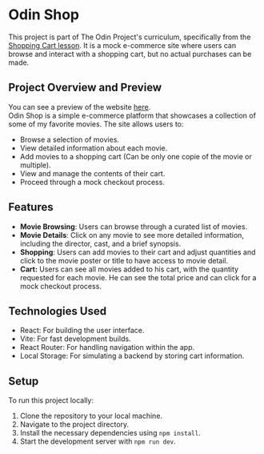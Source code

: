 # Odin Shop

This project is part of The Odin Project's curriculum, specifically from the [Shopping Cart lesson](https://www.theodinproject.com/lessons/node-path-react-new-shopping-cart). It is a mock e-commerce site where users can browse and interact with a shopping cart, but no actual purchases can be made.

## Project Overview and Preview

You can see a preview of the website [here](https://cine-shop.netlify.app).  
Odin Shop is a simple e-commerce platform that showcases a collection of some of my favorite movies. The site allows users to:

- Browse a selection of movies.
- View detailed information about each movie.
- Add movies to a shopping cart (Can be only one copie of the movie or multiple).
- View and manage the contents of their cart.
- Proceed through a mock checkout process.

## Features

- **Movie Browsing**: Users can browse through a curated list of movies.
- **Movie Details**: Click on any movie to see more detailed information, including the director, cast, and a brief synopsis.
- **Shopping**: Users can add movies to their cart and adjust quantities and click to the movie poster or title to have access to movie detail.
- **Cart:** Users can see all movies added to his cart, with the quantity requested for each movie. He can see the total price and can click for a mock checkout process.

## Technologies Used

- React: For building the user interface.
- Vite: For fast development builds.
- React Router: For handling navigation within the app.
- Local Storage: For simulating a backend by storing cart information.

## Setup

To run this project locally:

1. Clone the repository to your local machine.
2. Navigate to the project directory.
3. Install the necessary dependencies using `npm install`.
4. Start the development server with `npm run dev`.
